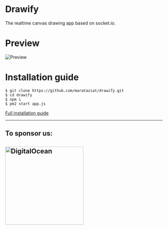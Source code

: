 # Drawify
The realtime canvas drawing app based on socket.io.

# Preview
![Preview](https://thumbs.gfycat.com/DrearyRemoteGrasshopper-size_restricted.gif)

# Installation guide
```
$ git clone https://github.com/marataziat/drawify.git
$ cd drawify
$ npm i
$ pm2 start app.js
```

[Full installation guide](https://dev.to/marataziat/how-to-make-the-github-webhook-on-the-digitalocean-droplet-3an8)

---
## To sponsor us:
## <a href="https://m.do.co/c/40e5c4261056"><img src="http://www.hajdarevic.net/DO_Logo_Horizontal_Blue.png" alt="DigitalOcean" width="250"/></a>
